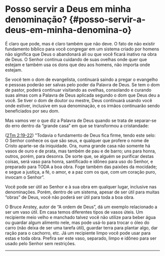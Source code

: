 # Posso servir a Deus em minha denominação? {#posso-servir-a-deus-em-minha-denomina-o}

É claro que pode, mas é claro também que não deve. O fato de não existir fundamento bíblico para você congregar em um sistema criado por homens não significa que Deus o abandonará ali ou que você ficará inativo na obra de Deus. O Senhor continua cuidando de suas ovelhas onde quer que estejam e também usa os dons que deu aos homens, não importa onde estejam.

Se você tem o dom de evangelista, continuará saindo a pregar o evangelho e pessoas poderão ser salvas pelo poder da Palavra de Deus. Se tem o dom de pastor, poderá continuar visitando as ovelhas, consolando e curando suas almas com a Palavra de Deus aplicada segundo o dom que Deus deu a você. Se tiver o dom de doutor ou mestre, Deus continuará usando você onde estiver, inclusive em sua denominação, e os irmãos continuarão sendo beneficiados por seu dom.

Mas vamos ver o que diz a Palavra de Deus quando se trata de separar-se do erro dentro da “grande casa” em que se transformou a cristandade:

([2Tm 2:19-22](http://bibliaonline.com.br/acf/2tm/2/19-22)) &quot;Todavia o fundamento de Deus fica firme, tendo este selo: O Senhor conhece os que são seus, e qualquer que profere o nome de Cristo aparte-se da iniquidade. Ora, numa grande casa não somente há vasos de ouro e de prata, mas também de pau e de barro; uns para honra, outros, porém, para desonra. De sorte que, se alguém se purificar destas coisas, será vaso para honra, santificado e idôneo para uso do Senhor, e preparado para TODA a boa obra. Foge também das paixões da mocidade; e segue a justiça, a fé, o amor, e a paz com os que, com um coração puro, invocam o Senhor”.

Você pode ser útil ao Senhor e à sua obra em qualquer lugar, inclusive nas denominações. Porém, dentro de um sistema, apesar de ser útil para muitas “obras” de Deus, você não poderá ser útil para toda a boa obra.

O Bruce Anstey, autor de “A ordem de Deus”, dá um exemplo relacionado a ser um vaso útil. Em casa temos diferentes tipos de vasos úteis. Um recipiente meio velho e manchado talvez você não utilize para beber água ou guardar algum alimento nele, mas pode usá-lo para trocar o óleo do carro (não deixa de ser uma tarefa útil), guardar terra para plantar algo, dar ração para o cachorro, etc. Já um recipiente limpo você pode usar para estas e toda obra. Prefira ser este vaso, separado, limpo e idôneo para ser usado pelo Senhor sem restrições.

*****